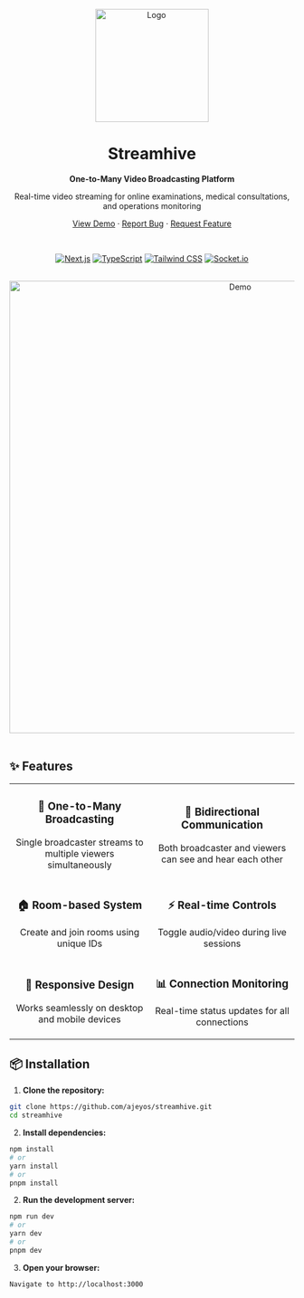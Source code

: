 <div align="center">
  <br />
  <a href="https://github.com/ajeyos/broadcast-rooms">
    <img src="https://raw.githubusercontent.com/ajeyos/broadcast-rooms/main/public/logo.png" alt="Logo" width="200" height="200">
  </a>
  
  <h1 align="center">Streamhive</h1>
  
  <p align="center">
    <strong>One-to-Many Video Broadcasting Platform</strong>
  </p>
  
  <p align="center">
    Real-time video streaming for online examinations, medical consultations, and operations monitoring
  </p>
  
  <p align="center">
    <a href="https://streamhive-20wh.onrender.com/">View Demo</a>
    ·
    <a href="https://github.com/ajeyos/streamhive/issues">Report Bug</a>
    ·
    <a href="https://github.com/ajeyos/streamhive/issues">Request Feature</a>
  </p>
  
  <br />
  
  <div align="center">
    
  [![Next.js](https://img.shields.io/badge/Next.js-15.0-black?style=for-the-badge&logo=next.js)](https://nextjs.org/)
  [![TypeScript](https://img.shields.io/badge/TypeScript-5.0-blue?style=for-the-badge&logo=typescript)](https://www.typescriptlang.org/)
  [![Tailwind CSS](https://img.shields.io/badge/Tailwind-4.0-38B2AC?style=for-the-badge&logo=tailwind-css)](https://tailwindcss.com/)
  [![Socket.io](https://img.shields.io/badge/Socket.io-4.8-010101?style=for-the-badge&logo=socket.io)](https://socket.io/)
  
  </div>
  
<!--   <div align="center">
    
  [![License](https://img.shields.io/github/license/ajeyos/streamhive?style=flat-square)](LICENSE)
  [![Stars](https://img.shields.io/github/stars/ajeyos/broadcast-rooms?style=flat-square)](https://github.com/ajeyos/broadcast-rooms/stargazers)
  [![Forks](https://img.shields.io/github/forks/ajeyos/broadcast-rooms?style=flat-square)](https://github.com/ajeyos/broadcast-rooms/network/members)
  [![Contributors](https://img.shields.io/github/contributors/ajeyos/broadcast-rooms?style=flat-square)](https://github.com/ajeyos/broadcast-rooms/graphs/contributors)
  
  </div> -->
</div>

<br />

<div align="center">
  <img src="https://raw.githubusercontent.com/ajeyos/streamhive/main/public/demo.gif" alt="Demo" width="800">
</div>

<br />

## ✨ Features

<div align="center">
  <table>
    <tr>
      <td align="center">
        <h3>🎥 One-to-Many Broadcasting</h3>
        <p>Single broadcaster streams to multiple viewers simultaneously</p>
      </td>
      <td align="center">
        <h3>🔄 Bidirectional Communication</h3>
        <p>Both broadcaster and viewers can see and hear each other</p>
      </td>
    </tr>
    <tr>
      <td align="center">
        <h3>🏠 Room-based System</h3>
        <p>Create and join rooms using unique IDs</p>
      </td>
      <td align="center">
        <h3>⚡ Real-time Controls</h3>
        <p>Toggle audio/video during live sessions</p>
      </td>
    </tr>
    <tr>
      <td align="center">
        <h3>📱 Responsive Design</h3>
        <p>Works seamlessly on desktop and mobile devices</p>
      </td>
      <td align="center">
        <h3>📊 Connection Monitoring</h3>
        <p>Real-time status updates for all connections</p>
      </td>
    </tr>
  </table>
</div>

## 📦 Installation

1. **Clone the repository:**
```bash
git clone https://github.com/ajeyos/streamhive.git
cd streamhive
```

2. **Install dependencies:**
```bash
npm install
# or
yarn install
# or
pnpm install
```

2. **Run the development server:**
```bash
npm run dev
# or
yarn dev
# or
pnpm dev
```

3. **Open your browser:**
```bash
Navigate to http://localhost:3000
```
